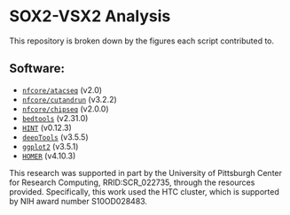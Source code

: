 # SOX2-VSX2 Analysis 

This repository is broken down by the figures each script contributed to. 

## Software:
- [`nfcore/atacseq`](https://nf-co.re/atacseq/2.0) (v2.0)
- [`nfcore/cutandrun`](https://nf-co.re/cutandrun/3.2.2) (v3.2.2)
- [`nfcore/chipseq`](https://nf-co.re/chipseq/2.0.0/) (v2.0.0)
- [`bedtools`](https://bedtools.readthedocs.io/en/latest/#) (v2.31.0)
- [`HINT`](https://reg-gen.readthedocs.io/en/latest/hint/introduction.html) (v0.12.3)
- [`deepTools`](https://deeptools.readthedocs.io/en/3.5.5/content/list_of_tools.html) (v3.5.5)
- [`ggplot2`](https://ggplot2.tidyverse.org/) (v3.5.1)
- [`HOMER`](http://homer.ucsd.edu/homer/) (v4.10.3)




This research was supported in part by the University of Pittsburgh Center for Research Computing​, RRID:SCR_022735, through the resources provided. Specifically, this work used the HTC cluster, which is supported by NIH award number S10OD028483.
